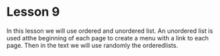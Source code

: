 # Lesson 9

In this lesson we will use ordered and unordered list. An unordered list is used atthe beginning of each page to create a menu with a link to each page. Then in the text we will use randomly the orderedlists.
